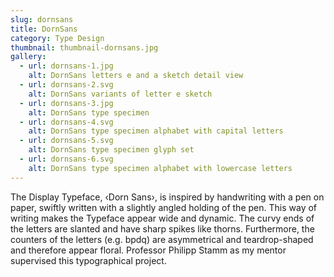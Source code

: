 ```yaml
---
slug: dornsans
title: DornSans
category: Type Design
thumbnail: thumbnail-dornsans.jpg
gallery:
  - url: dornsans-1.jpg
    alt: DornSans letters e and a sketch detail view
  - url: dornsans-2.svg
    alt: DornSans variants of letter e sketch 
  - url: dornsans-3.jpg
    alt: DornSans type specimen
  - url: dornsans-4.svg
    alt: DornSans type specimen alphabet with capital letters
  - url: dornsans-5.svg
    alt: DornSans type specimen glyph set
  - url: dornsans-6.svg
    alt: DornSans type specimen alphabet with lowercase letters
---
```

The Display Typeface, ‹Dorn Sans›, is inspired by handwriting with a pen on paper, swiftly written with a slightly angled holding of the pen. This way of writing makes the Typeface appear wide and dynamic. The curvy ends of the letters are slanted and have sharp spikes like thorns. Furthermore, the counters of the letters (e.g. bpdq) are asymmetrical and teardrop-shaped and therefore appear floral. Professor Philipp Stamm as my mentor supervised this typographical project.